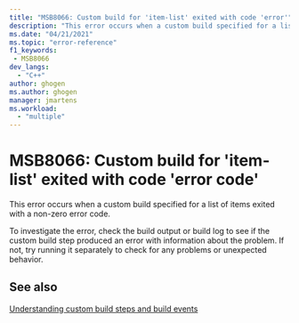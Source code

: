 ```yaml
---
title: "MSB8066: Custom build for 'item-list' exited with code 'error'"
description: "This error occurs when a custom build specified for a list of items exited with a non-zero error code."
ms.date: "04/21/2021"
ms.topic: "error-reference"
f1_keywords:
 - MSB8066
dev_langs:
  - "C++"
author: ghogen
ms.author: ghogen
manager: jmartens
ms.workload:
  - "multiple"
---
```

# MSB8066:  Custom build for 'item-list' exited with code 'error code'

This error occurs when a custom build specified for a list of items exited with a non-zero error code.

To investigate the error, check the build output or build log to see if the custom build step produced an error with information about the problem. If not, try running it separately to check for any problems or unexpected behavior.

## See also

[Understanding custom build steps and build events](/cpp/build/understanding-custom-build-steps-and-build-events)

